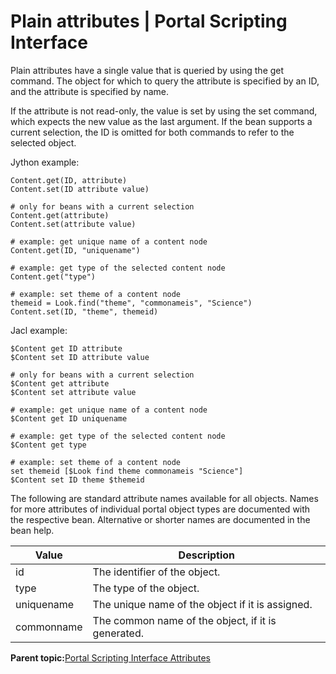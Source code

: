 # Plain attributes \| Portal Scripting Interface

Plain attributes have a single value that is queried by using the get command. The object for which to query the attribute is specified by an ID, and the attribute is specified by name.

If the attribute is not read-only, the value is set by using the set command, which expects the new value as the last argument. If the bean supports a current selection, the ID is omitted for both commands to refer to the selected object.

Jython example:

```
Content.get(ID, attribute)
Content.set(ID attribute value)

# only for beans with a current selection
Content.get(attribute)
Content.set(attribute value)

# example: get unique name of a content node
Content.get(ID, "uniquename")

# example: get type of the selected content node
Content.get("type")

# example: set theme of a content node
themeid = Look.find("theme", "commonameis", "Science")
Content.set(ID, "theme", themeid)

```

Jacl example:

```
$Content get ID attribute
$Content set ID attribute value

# only for beans with a current selection
$Content get attribute
$Content set attribute value

# example: get unique name of a content node
$Content get ID uniquename

# example: get type of the selected content node
$Content get type

# example: set theme of a content node
set themeid [$Look find theme commonameis "Science"]
$Content set ID theme $themeid

```

The following are standard attribute names available for all objects. Names for more attributes of individual portal object types are documented with the respective bean. Alternative or shorter names are documented in the bean help.

|Value|Description|
|-----|-----------|
|id|The identifier of the object.|
|type|The type of the object.|
|uniquename|The unique name of the object if it is assigned.|
|commonname|The common name of the object, if it is generated.|

**Parent topic:**[Portal Scripting Interface Attributes ](../admin-system/attributes.md)


